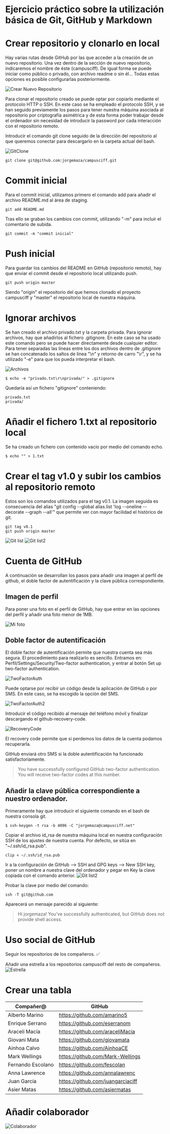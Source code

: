 # Ejercicio práctico sobre la utilización básica de Git, GitHub y Markdown

# Crear repositorio y clonarlo en local

Hay varias rutas desde GitHub por las que acceder a la creación de un nuevo repositorio. Una vez dentro de la sección de nuevo repositorio, indicaremos el nombre de éste (campusciff). De igual forma se puede iniciar como público o privado, con archivo readme o sin él... Todas estas opciones es posible configurarlas posteriormente.

![Crear Nuevo Repositorio](https://github.com/jorgemaza/campusciff/blob/master/img/CrearNuevoRepositorio.PNG)

Para clonar el repositorio creado se puede optar por copiarlo mediante el protocolo HTTP o SSH. En este caso se ha empleado el protocolo SSH, y se han seguido previamente los pasos para tener nuestra máquina asociada al repositorio por criptografía asimétrica y de esta forma poder trabajar desde el ordenador sin necesidad de introducir la password por cada interacción con el repositorio remoto. 

Introducir el comando git clone seguido de la dirección del repositorio al que queremos conectar para descargarlo en la carpeta actual del bash.

![GitClone](https://github.com/jorgemaza/campusciff/blob/master/img/SSH%20github.PNG)

```Shell
git clone git@github.com:jorgemaza/campusciff.git
```

# Commit inicial
Para el commit inicial, utilizamos primero el comando add para añadir el archivo README.md al área de staging.

```Shell
git add README.md
```

Tras ello se graban los cambios con commit, utilizando "-m" para incluir el comentario de subida.

```Shell
git commit -m "commit inicial"
```

# Push inicial
Para guardar los cambios del README en GitHub (repositorio remoto), hay que enviar el commit desde el repositorio local utilizando push.

```Shell
git push origin master
```

Siendo "origin" el repositorio del que hemos clonado el proyecto campusciff y "master" el repositorio local de nuestra máquina.

# Ignorar archivos

Se han creado el archivo privado.txt y la carpeta privada. Para ignorar archivos, hay que añadirlos al fichero .gitignore. En este caso se ha usado este comando pero se puede hacer directamente desde cualquier editor. Para tener separadas las líneas entre los dos archivos dentro de .gitignore se han concatenado los saltos de línea "\n" y retorno de carro "\r", y se ha utilizado "-e" para que los pueda interpretar el bash.

![Archivos](https://github.com/jorgemaza/campusciff/blob/master/img/Crear%20privadotxt.PNG)

```Shell
$ echo -e "privado.txt\r\nprivada/" > .gitignore
```

Quedaría así un fichero "gitignore" conteniendo:
```File
privado.txt
privada/
```
# Añadir el fichero 1.txt al repositorio local
Se ha creado un fichero con contenido vacío por medio del comando echo.
```Shell
$ echo "" > 1.txt
```
# Crear el tag v1.0 y subir los cambios al repositorio remoto
Estos son los comandos utilizados para el tag v0.1. La imagen seguida es consecuencia del alias "git config --global alias.list 'log --oneline --decorate --graph --all'" que permite ver con mayor facilidad el histórico de git.

```Shell
git tag v0.1
git push origin master
```

![Git list](https://github.com/jorgemaza/campusciff/blob/master/img/Utilizando%20el%20alias.PNG)
![Git list2](https://github.com/jorgemaza/campusciff/blob/master/img/Utilizando%20el%20alias2.PNG)

# Cuenta de GitHub
A continuación se desarrollan los pasos para añadir una imagen al perfil de github, el doble factor de autentificación y la clave pública correspondiente.

## Imagen de perfil 
Para poner una foto en el perfil de GitHub, hay que entrar en las opciones del perfil y añadir una foto menor de 1MB.

![Mi foto](https://avatars0.githubusercontent.com/u/19300313?v=3&s=460)

## Doble factor de autentificación
El doble factor de autentificación permite que nuestra cuenta sea más segura. El procedimiento para realizarlo es sencillo. Entramos en: Perfil/Settings/Security/Two-factor authentication, y entrar al botón Set up two-factor authentication.

![TwoFactorAuth](https://github.com/jorgemaza/campusciff/blob/master/img/TwoFactorAuth.PNG)

Puede optarse por recibir un código desde la aplicación de GitHub o por SMS. En este caso, se ha escogido la opción del SMS.

![TwoFactorAuth2](https://github.com/jorgemaza/campusciff/blob/master/img/TwoFactorAuth2.PNG)

Introducir el código recibido al mensaje del teléfono móvil y finalizar descargando el github-recovery-code.

![RecoveryCode](https://github.com/jorgemaza/campusciff/blob/master/img/RecoveryCode.png)

El recovery code permite que si perdemos los datos de la cuenta podamos recuperarla. 

GitHub enviará otro SMS si la doble autentificación ha funcionado satisfactoriamente.

> You have successfully configured GitHub two-factor authentication. You will receive two-factor codes at this number.

## Añadir la clave pública correspondiente a nuestro ordenador.

Primeramente hay que introducir el siguiente comando en el bash de nuestra consola git.

```Shell
$ ssh-keygen -t rsa -b 4096 -C "jorgemaza@campusciff.net"
```

Copiar el archivo id_rsa de nuestra máquina local en nuestra configuración SSH de los ajustes de nuestra cuenta. Por defecto, se sitúa en "~/.ssh/id_rsa.pub".

```Shell
clip < ~/.ssh/id_rsa.pub
```

Ir a la configuración de GitHub --> SSH and GPG keys --> New SSH key, poner un nombre a nuestra clave del ordenador y pegar en Key la clave copiada con el comando anterior.
![Git list2](https://github.com/jorgemaza/campusciff/blob/master/img/CapturaSSH.PNG)

Probar la clave por medio del comando:

```Shell
ssh -T git@github.com
```

Aparecerá un mensaje parecido al siguiente:

>Hi jorgemaza! You've successfully authenticated, but GitHub does not provide shell access.

# Uso social de GitHub

Seguir los repositorios de los compañeros. :white_check_mark:

Añadir una estrella a los repositorios campusciff del resto de compañeros.
![Estrella](https://github.com/jorgemaza/campusciff/blob/master/img/Estrellita.png)


# Crear una tabla
| Compañer@ | GitHub |
|---|---|
| Alberto Marino  |  https://github.com/amarino5 |
| Enrique Serrano  | https://github.com/eserranom  |
| Araceli Macía | https://github.com/araceliMacia |
| Giovani Mata | https://github.com/giovamata |
| Ainhoa Calvo | https://github.com/AinhoaCE |
| Mark Wellings | https://github.com/Mark-Wellings |
| Fernando Escolano | https://github.com/fescolan |
| Anna Lawrence | https://github.com/annalawrenc |
| Juan García | https://github.com/juangarciaciff |
| Asier Matas | https://github.com/asiermatas |

# Añadir colaborador
![Colaborador](https://github.com/jorgemaza/campusciff/blob/master/img/ColaboradorRepositorio.PNG)